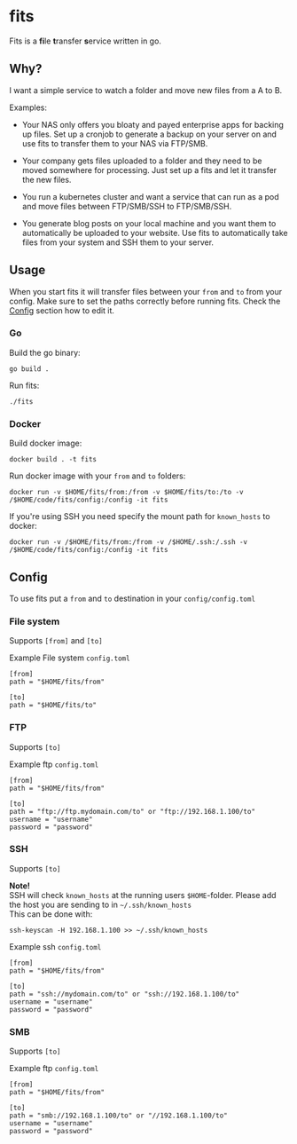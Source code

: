 # fits
Fits is a **fi**le **t**ransfer **s**ervice written in go.

## Why?
I want a simple service to watch a folder and move new files from a A to B.

Examples:
- Your NAS only offers you bloaty and payed enterprise apps for backing up files. Set up a cronjob to generate a backup on your server on and use fits to transfer them to your NAS via FTP/SMB.

- Your company gets files uploaded to a folder and they need to be moved somewhere for processing. Just set up a fits and let it  transfer the new files.

- You run a kubernetes cluster and want a service that can run as a pod and move files between FTP/SMB/SSH to FTP/SMB/SSH.

- You generate blog posts on your local machine and you want them to automatically be uploaded to your website. Use fits to automatically take files from your system and SSH them to your server.

## Usage
When you start fits it will transfer files between your `from` and `to` from your config.
Make sure to set the paths correctly before running fits. Check the [Config](#config) section how to edit it.

### Go
Build the go binary:
```
go build .
```

Run fits:
```
./fits
```

### Docker

Build docker image:
```
docker build . -t fits
```

Run docker image with your `from` and `to` folders:
```
docker run -v $HOME/fits/from:/from -v $HOME/fits/to:/to -v /$HOME/code/fits/config:/config -it fits
```

If you're using SSH you need specify the mount path for `known_hosts` to docker:
```
docker run -v /$HOME/fits/from:/from -v /$HOME/.ssh:/.ssh -v /$HOME/code/fits/config:/config -it fits
```

## Config
To use fits put a `from` and `to` destination in your `config/config.toml`

### File system
Supports `[from]` and `[to]`

Example File system `config.toml`
```
[from]
path = "$HOME/fits/from"

[to]
path = "$HOME/fits/to"
```

### FTP
Supports `[to]`

Example ftp `config.toml`
```
[from]
path = "$HOME/fits/from"

[to]
path = "ftp://ftp.mydomain.com/to" or "ftp://192.168.1.100/to"
username = "username"
password = "password"
```

### SSH
Supports `[to]`

**Note!**  
SSH will check `known_hosts` at the running users `$HOME`-folder.
Please add the host you are sending to in `~/.ssh/known_hosts`  
This can be done with:  
```
ssh-keyscan -H 192.168.1.100 >> ~/.ssh/known_hosts
```

Example ssh `config.toml`
```
[from]
path = "$HOME/fits/from"

[to]
path = "ssh://mydomain.com/to" or "ssh://192.168.1.100/to"
username = "username"
password = "password"
```

### SMB
Supports `[to]`

Example ftp `config.toml`
```
[from]
path = "$HOME/fits/from"

[to]
path = "smb://192.168.1.100/to" or "//192.168.1.100/to"
username = "username"
password = "password"
```
